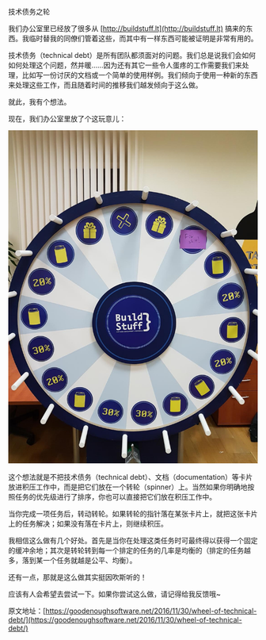 技术债务之轮

我们办公室里已经放了很多从 [http://buildstuff.lt](http://buildstuff.lt) 搞来的东西。我临时替我的同僚们管着这些，而其中有一样东西可能被证明是非常有用的。

技术债务（technical debt）是所有团队都须面对的问题。我们总是说我们会如何如何处理这个问题，然并暖……因为还有其它一些令人蛋疼的工作需要我们来处理，比如写一份讨厌的文档或一个简单的使用样例。我们倾向于使用一种新的东西来处理这些工作，而且随着时间的推移我们越发倾向于这么做。

就此，我有个想法。

现在，我们办公室里放了个这玩意儿：

![wheel of technical debt](../../assert/images/20161130/spinner.jpg)

这个想法就是不把技术债务（technical debt）、文档（documentation）等卡片放进积压工作中，而是把它们放在一个转轮（spinner）上。当然如果你明确地按照任务的优先级进行了排序，你也可以直接把它们放在积压工作中。

当你完成一项任务后，转动转轮。如果转轮的指针落在某张卡片上，就把这张卡片上的任务解决；如果没有落在卡片上，则继续积压。

我相信这么做有几个好处。首先是当你在处理这类任务时可最终得以获得一个固定的缓冲余地；其次是转轮转到每一个排定的任务的几率是均衡的（排定的任务越多，落到某一个任务就越是公平、均衡）。

还有一点，那就是这么做其实挺因吹斯听的！

应该有人会希望去尝试一下。如果你尝试这么做，请记得给我反馈哦~

原文地址：[https://goodenoughsoftware.net/2016/11/30/wheel-of-technical-debt/](https://goodenoughsoftware.net/2016/11/30/wheel-of-technical-debt/)

